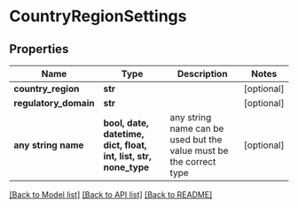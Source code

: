 # CountryRegionSettings


## Properties
Name | Type | Description | Notes
------------ | ------------- | ------------- | -------------
**country_region** | **str** |  | [optional] 
**regulatory_domain** | **str** |  | [optional] 
**any string name** | **bool, date, datetime, dict, float, int, list, str, none_type** | any string name can be used but the value must be the correct type | [optional]

[[Back to Model list]](../README.md#documentation-for-models) [[Back to API list]](../README.md#documentation-for-api-endpoints) [[Back to README]](../README.md)


